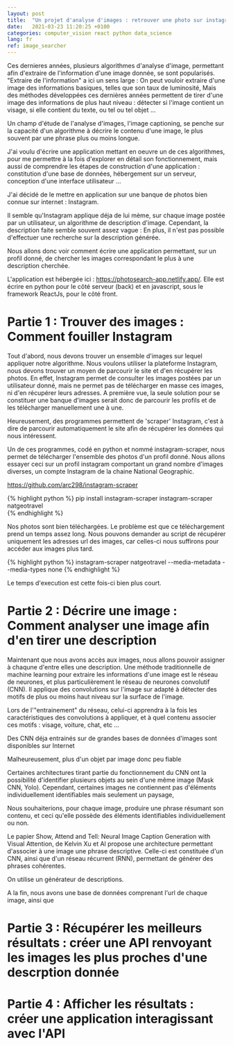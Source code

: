 ```yaml
---
layout: post
title:  "Un projet d'analyse d'images : retrouver une photo sur instagram à l'aide d'une description "
date:   2021-03-23 11:20:25 +0100
categories: computer_vision react python data_science
lang: fr
ref: image_searcher
---
```


Ces dernieres années, plusieurs algorithmes d'analyse d'image, permettant afin d'extraire de l'information d'une image donnée, se sont popularisés. "Extraire de l'information" a ici un sens large : On peut vouloir extraire d'une image des informations basiques, telles que son taux de luminosité,  Mais des méthodes développées ces dernières années permettent de tirer d'une image des informations de plus haut niveau : détecter si l'image contient un visage, si elle contient du texte, ou tel ou tel objet ...

Un champ d'étude de l'analyse d'images, l'image captioning, se penche sur la capacité d'un algorithme à décrire le contenu d'une image, le plus souvent par une phrase plus ou moins longue.

J'ai voulu d'écrire une application mettant en oeuvre un de ces algorithmes, pour me permettre à la fois d'explorer en détail son fonctionnement, mais aussi de comprendre les étapes de construction d'une application : constitution d'une base de données, hébergement sur un serveur, conception d'une interface utilisateur ... 

J'ai décidé de le mettre en application sur une banque de photos bien connue sur internet : Instagram. 

Il semble qu'Instagram applique déja de lui mème, sur chaque image postée par un utilisateur, un algorithme de description d'image. 
Cependant, la description faite semble souvent assez vague :
En plus, il n'est pas possible d'effectuer une recherche sur la description générée.

Nous allons donc voir comment écrire une application permettant, sur un profil donné, de chercher les images correspondant le plus à une description cherchée.



L'application est hébergée ici : https://photosearch-app.netlify.app/. Elle est écrire en python pour le côté serveur (back) et en javascript, sous le framework ReactJs, pour le côté front.

# Partie 1 : Trouver des images : Comment fouiller Instagram

Tout d'abord, nous devons trouver un ensemble d'images sur lequel appliquer notre algorithme.
Nous voulons utiliser la plateforme Instagram, nous devons trouver un moyen de parcourir le site et d'en récupérer les photos. En effet, Instagram permet de consulter les images postées par un utilisateur donné, mais ne permet pas de télécharger en masse ces images, ni d'en récupérer leurs adresses. A première vue, la seule solution pour se constituer une banque d'images serait donc de parcourir les profils et de les télécharger manuellement une à une.

Heureusement, des programmes permettent de 'scraper' Instagram, c'est à dire de parcourir automatiquement le site afin de récupérer les données qui nous intéressent.

Un de ces programmes, codé en python et nommé instagram-scraper, nous permet de télécharger l'ensemble des photos d'un profil donné. Nous allons essayer ceci sur un profil instagram comportant un grand nombre d'images diverses, un compte Instagram de la chaine National Geographic.

https://github.com/arc298/instagram-scraper

{% highlight python %}
pip install instagram-scraper
instagram-scraper natgeotravel  
{% endhighlight %}

Nos photos sont bien téléchargées. Le problème est que ce téléchargement prend un temps assez long. Nous pouvons demander au script de récupérer uniquement les adresses url des images, car celles-ci nous suffirons pour accéder aux images plus tard.

{% highlight python %}
instagram-scraper natgeotravel --media-metadata --media-types none
{% endhighlight %}

Le temps d'execution est cette fois-ci bien plus court.


# Partie 2 : Décrire une image : Comment analyser une image afin d'en tirer une description 

Maintenant que nous avons accès aux images, nous allons pouvoir assigner à chaqune d'entre elles une description. 
Une méthode traditionnelle de machine learning pour extraire les informations d'une image est le réseau de neurones, et plus particulièrement le réseau de neurones convolutif (CNN). Il applique des convolutions sur l'image sur adapté à détecter des motifs de plus ou moins haut niveau sur la surface de l'image. 

Lors de l'"entrainement" du réseau, celui-ci apprendra à la fois les caractéristiques des convolutions à appliquer, et à quel contenu associer ces motifs : visage, voiture, chat, etc ...

Des CNN déja entrainés sur de grandes bases de données d'images sont disponibles sur Internet

Malheureusement, plus d'un objet par image donc peu fiable


Certaines architectures tirant partie du fonctionnement du CNN ont la possibilité d'identifier plusieurs objets au sein d'une même image (Mask CNN, Yolo).
Cependant, certaines images ne contiennent pas d'éléments individuellement identifiables mais seulement un paysage,  

Nous souhaiterions, pour chaque image, produire une phrase résumant son contenu, et ceci qu'elle possède des éléments identifiables individuellement ou non.

Le papier Show, Attend and Tell: Neural Image Caption Generation with Visual Attention, de Kelvin Xu et Al propose une architecture permettant d'associer à une image une phrase descriptive. Celle-ci est constituée d'un CNN, ainsi que d'un réseau récurrent (RNN), permettant de générer des phrases cohérentes.

On utilise un générateur de descriptions. 





A la fin, nous avons une base de données comprenant l'url de chaque image, ainsi que 




# Partie 3 : Récupérer les meilleurs résultats : créer une API renvoyant les images les plus proches d'une descrption donnée



# Partie 4 : Afficher les résultats : créer une application interagissant avec l'API